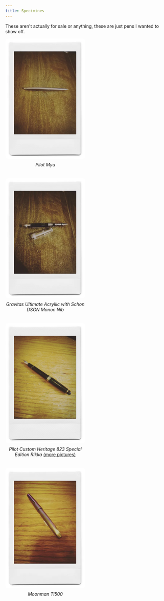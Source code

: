 ```yaml
---
title: Specimines
---
```


These aren't actually for sale or anything, these are just pens I wanted to show off.

<style>
.gallery {
  display: flex;
  flex-wrap: wrap;
  gap: 20px; /* Adds space between items */
  justify-content: flex-start; /* Align items to the left */
}

.item {
  display: flex;
  flex-direction: column; /* Stack image and text vertically */
  align-items: center; /* Center-align content */
  text-align: center;
  max-width: 250px; /* Set the width to match your image width */
}

.item img {
  width: 100%; /* Make image responsive within the container */
  height: auto;
  border-radius: 8px; /* Optional: rounded corners */
}

.item p {
  margin-top: 10px; /* Adds space between the image and text */
}
</style>

<div class="gallery">
  <div class="item">
    <img src="/assets/pens/PilotMyu.jpg" alt="Pilot Myu" width=250 />
    <p><em>Pilot Myu</em></p>
  </div>
  <div class="item">
    <img src="/assets/pens/GravitasUltiMonoc.jpg" alt="Gravitas Ultimate Acryllic with Monoc Nib" width=250 />
    <p><em>Gravitas Ultimate Acryllic with Schon DSGN Monoc Nib</em></p>
  </div>
  <div class="item">
    <img src="/assets/pens/Pilot823Rikka.jpg" alt="Pilot Custom Heritage 823 Rikka" width=250 />
    <p><em>Pilot Custom Heritage 823 Special Edition Rikka</em> <a href="{% post_url 2025-01-13-More-Pictures-of-the-Pilot-Custom-Heritage-823-Rikka-Special-Edition %}">(more pictures)</a></p>
  </div>
  <div class="item">
    <img src="/assets/pens/MoonmanTi500.jpg" alt="Moonman Ti500" width=250 />
    <p><em>Moonman Ti500</em></p>
  </div>
</div>

<script src="https://giscus.app/client.js"
        data-repo="clevelandpenclub/clevelandpenclub.github.io"
        data-repo-id="R_kgDONeh5oQ"
        data-category="Announcements"
        data-category-id="DIC_kwDONeh5oc4Cl6ba"
        data-mapping="pathname"
        data-strict="1"
        data-reactions-enabled="1"
        data-emit-metadata="0"
        data-input-position="top"
        data-theme="preferred_color_scheme"
        data-lang="en"
        crossorigin="anonymous"
        async>
</script>

